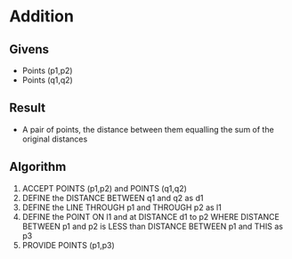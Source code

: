 # Addition

## Givens

 * Points (p1,p2)
 * Points (q1,q2)

## Result

 * A pair of points, the distance between them equalling the sum of the original distances

## Algorithm

 1. ACCEPT POINTS (p1,p2) and POINTS (q1,q2)
 1. DEFINE the DISTANCE BETWEEN q1 and q2 as d1
 1. DEFINE the LINE THROUGH p1 and THROUGH p2 as l1
 1. DEFINE the POINT ON l1 and at DISTANCE d1 to p2 
    WHERE DISTANCE BETWEEN p1 and p2 is LESS than DISTANCE BETWEEN p1 and THIS as p3
 1. PROVIDE POINTS (p1,p3)
